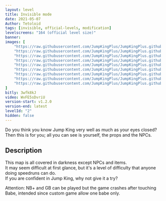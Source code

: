```yaml
---
layout: level
title: Invisible mode
date: 2021-05-07
Author: Tetoloid
tags: [invisible, official-levels, modification]
levelscreens: "164 (official level size)"
banner: 
images: [
    "https://raw.githubusercontent.com/JumpKingPlus/JumpKingPlus.github.io/www/images/workshop/levels/ws2-banner.png",
    "https://raw.githubusercontent.com/JumpKingPlus/JumpKingPlus.github.io/www/images/workshop/levels/ws2-2.png",
    "https://raw.githubusercontent.com/JumpKingPlus/JumpKingPlus.github.io/www/images/workshop/levels/ws2-3.png",
    "https://raw.githubusercontent.com/JumpKingPlus/JumpKingPlus.github.io/www/images/workshop/levels/ws2-4.png",
    "https://raw.githubusercontent.com/JumpKingPlus/JumpKingPlus.github.io/www/images/workshop/levels/ws2-5.png",
    "https://raw.githubusercontent.com/JumpKingPlus/JumpKingPlus.github.io/www/images/workshop/levels/ws2-6.png",
    "https://raw.githubusercontent.com/JumpKingPlus/JumpKingPlus.github.io/www/images/workshop/levels/ws2-7.png",
    "https://raw.githubusercontent.com/JumpKingPlus/JumpKingPlus.github.io/www/images/workshop/levels/ws2-8.png",
    "https://raw.githubusercontent.com/JumpKingPlus/JumpKingPlus.github.io/www/images/workshop/levels/ws2-9.png"
]
bitly: 3wfk8kJ
video: WvFE5sDvriU
version-start: v1.2.0
version-end: latest
levelId: "2"
hidden: false
---
```


Do you think you know Jump King very well as much as your eyes closed? Then this is for you; all you can see is yourself, the props and the NPCs.

<!-- more -->

<div id="description">
    <h2>Description</h2>
    <p>This map is all covered in darkness except NPCs and items.<br>
    It may seem difficult at first glance, but it's a level of difficulty that anyone doing speedruns can do.<br>
    If you are confident in Jump King, why not give it a try?</p>
    <p>Attention: NB+ and GB can be played but the game crashes after touching Babe, intended since custom game allow one babe only.</p>
</div>